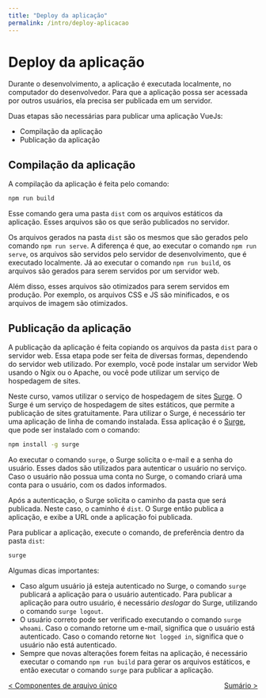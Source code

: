 ```yaml
---
title: "Deploy da aplicação"
permalink: /intro/deploy-aplicacao
---
```


# Deploy da aplicação

Durante o desenvolvimento, a aplicação é executada localmente, no computador do desenvolvedor. Para que a aplicação possa ser acessada por outros usuários, ela precisa ser publicada em um servidor.

Duas etapas são necessárias para publicar uma aplicação VueJs:

* Compilação da aplicação
* Publicação da aplicação

## Compilação da aplicação

A compilação da aplicação é feita pelo comando:
```bash
npm run build
```
Esse comando gera uma pasta `dist` com os arquivos estáticos da aplicação. Esses arquivos são os que serão publicados no servidor.

Os arquivos gerados na pasta `dist` são os mesmos que são gerados pelo comando `npm run serve`. A diferença é que, ao executar o comando `npm run serve`, os arquivos são servidos pelo servidor de desenvolvimento, que é executado localmente. Já ao executar o comando `npm run build`, os arquivos são gerados para serem servidos por um servidor web.

Além disso, esses arquivos são otimizados para serem servidos em produção. Por exemplo, os arquivos CSS e JS são minificados, e os arquivos de imagem são otimizados.

## Publicação da aplicação

A publicação da aplicação é feita copiando os arquivos da pasta `dist` para o servidor web. Essa etapa pode ser feita de diversas formas, dependendo do servidor web utilizado. Por exemplo, você pode instalar um servidor Web usando o Ngix ou o Apache, ou você pode utilizar um serviço de hospedagem de sites.

Neste curso, vamos utilizar o serviço de hospedagem de sites [Surge](https://surge.sh/). O Surge é um serviço de hospedagem de sites estáticos, que permite a publicação de sites gratuitamente. Para utilizar o Surge, é necessário ter uma aplicação de linha de comando instalada. Essa aplicação é o [Surge](https://surge.sh/), que pode ser instalado com o comando:

```bash
npm install -g surge
```

Ao executar o comando `surge`, o Surge solicita o e-mail e a senha do usuário. Esses dados são utilizados para autenticar o usuário no serviço. Caso o usuário não possua uma conta no Surge, o comando criará uma conta para o usuário, com os dados informados.

Após a autenticação, o Surge solicita o caminho da pasta que será publicada. Neste caso, o caminho é `dist`. O Surge então publica a aplicação, e exibe a URL onde a aplicação foi publicada.

Para publicar a aplicação, execute o comando, de preferência dentro da pasta `dist`:

```bash
surge
```

Algumas dicas importantes:
* Caso algum usuário já esteja autenticado no Surge, o comando `surge` publicará a aplicação para o usuário autenticado. Para publicar a aplicação para outro usuário, é necessário *deslogar* do Surge, utilizando o comando `surge logout`.
* O usuário correto pode ser verificado executando o comando `surge whoami`. Caso o comando retorne um e-mail, significa que o usuário está autenticado. Caso o comando retorne `Not logged in`, significa que o usuário não está autenticado.
* Sempre que novas alterações forem feitas na aplicação, é necessário executar o comando `npm run build` para gerar os arquivos estáticos, e então executar o comando `surge` para publicar a aplicação.


<span style="display: flex; justify-content: space-between;"><span>[&lt; Componentes de arquivo único](single-file-components.html "Voltar")</span> <span>[Sumário &gt;](../ "Próximo")</span></span>
